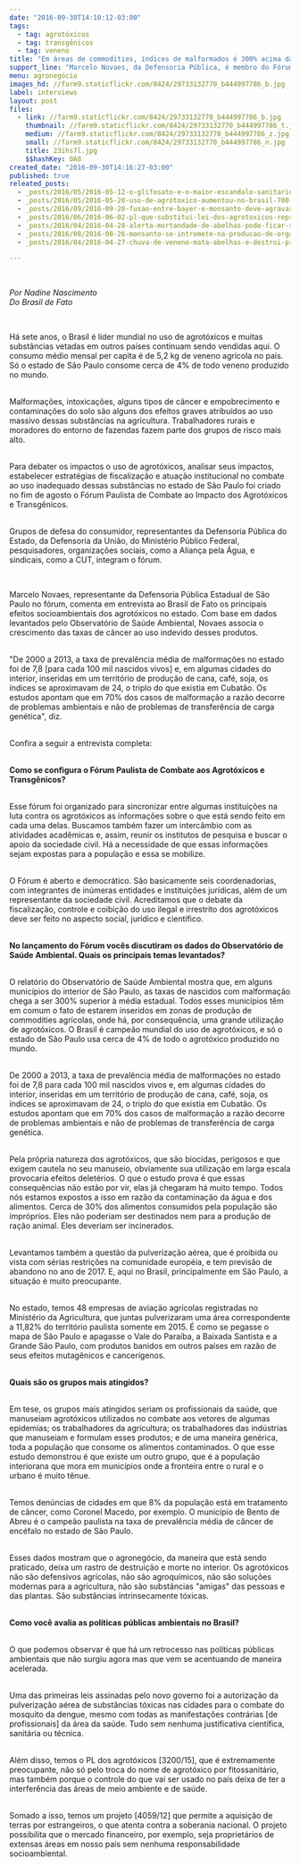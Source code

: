 ```yaml
---
date: "2016-09-30T14:10:12-03:00"
tags:
  - tag: agrotóxicos
  - tag: transgênicos
  - tag: veneno
title: "Em áreas de commodities, índices de malformados é 300% acima da média, diz defensor"
support_line: "Marcelo Novaes, da Defensoria Pública, é membro do Fórum Paulista de Combate ao Impacto dos Agrotóxicos e Transgênicos"
menu: agronegócio
images_hd: //farm9.staticflickr.com/8424/29733132770_b444997786_b.jpg
label: interviews
layout: post
files:
  - link: //farm9.staticflickr.com/8424/29733132770_b444997786_b.jpg
    thumbnail: //farm9.staticflickr.com/8424/29733132770_b444997786_t.jpg
    medium: //farm9.staticflickr.com/8424/29733132770_b444997786_z.jpg
    small: //farm9.staticflickr.com/8424/29733132770_b444997786_n.jpg
    title: 23ihs7l.jpg
    $$hashKey: 0A8
created_date: "2016-09-30T14:16:27-03:00"
published: true
releated_posts:
  - _posts/2016/05/2016-05-12-o-glifosato-e-o-maior-escandalo-sanitario-da-historia-diz-documentarista.md
  - _posts/2016/05/2016-05-20-uso-de-agrotoxico-aumentou-no-brasil-700-nos-ultimos-40-anos-aponta-embrapa.md
  - _posts/2016/09/2016-09-20-fusao-entre-bayer-e-monsanto-deve-agravar-inseguranca-alimentar-no-brasil-diz-professor.md
  - _posts/2016/06/2016-06-02-pl-que-substitui-lei-dos-agrotoxicos-representa-retrocesso-dizem-pesquisadores.md
  - _posts/2016/04/2016-04-28-alerta-mortandade-de-abelhas-pode-ficar-sem-controle.md
  - _posts/2016/08/2016-08-26-monsanto-se-intromete-na-producao-de-organicos-movimentos-criticam-violacoes.md
  - _posts/2016/04/2016-04-27-chuva-de-veneno-mata-abelhas-e-destroi-producao-de-mel-no-interior-do-rs.md

---
```

<p>&nbsp;</p>

<p><em>Por Nadine Nascimento<br />
Do Brasil de Fato&nbsp;</em></p>

<p>&nbsp;</p>

<p>H&aacute; sete anos, o Brasil &eacute; l&iacute;der mundial no uso de agrot&oacute;xicos e muitas subst&acirc;ncias vetadas em outros pa&iacute;ses continuam sendo vendidas aqui. O consumo m&eacute;dio mensal per capita &eacute; de 5,2 kg de veneno agr&iacute;cola no pa&iacute;s. S&oacute; o estado de S&atilde;o Paulo consome cerca de 4% de todo veneno produzido no mundo.</p>

<p><br />
Malforma&ccedil;&otilde;es, intoxica&ccedil;&otilde;es, alguns tipos de c&acirc;ncer e empobrecimento e contamina&ccedil;&otilde;es do solo s&atilde;o alguns dos efeitos graves atribu&iacute;dos ao uso massivo dessas subst&acirc;ncias na agricultura. Trabalhadores rurais e moradores do entorno de fazendas fazem parte dos grupos de risco mais alto.</p>

<p><br />
Para debater os impactos o uso de agrot&oacute;xicos, analisar seus impactos, estabelecer estrat&eacute;gias de fiscaliza&ccedil;&atilde;o e atua&ccedil;&atilde;o institucional no combate ao uso inadequado dessas subst&acirc;ncias no estado de S&atilde;o Paulo foi criado no fim de agosto o F&oacute;rum Paulista de Combate ao Impacto dos Agrot&oacute;xicos e Transg&ecirc;nicos.</p>

<p><br />
Grupos de defesa do consumidor, representantes da Defensoria P&uacute;blica do Estado, da Defensoria da Uni&atilde;o, do Minist&eacute;rio P&uacute;blico Federal, pesquisadores, organiza&ccedil;&otilde;es sociais, como a Alian&ccedil;a pela &Aacute;gua, e sindicais, como a CUT, integram o f&oacute;rum.</p>

<p>&nbsp;</p>

<p>Marcelo Novaes, representante da Defensoria P&uacute;blica Estadual de S&atilde;o Paulo no f&oacute;rum, comenta em entrevista ao Brasil de Fato os principais efeitos socioambientais dos agrot&oacute;xicos no estado. Com base em dados levantados pelo Observat&oacute;rio de Sa&uacute;de Ambiental, Novaes associa o crescimento das taxas de c&acirc;ncer ao uso indevido desses produtos.</p>

<p><br />
&quot;De 2000 a 2013, a taxa de preval&ecirc;ncia m&eacute;dia de malforma&ccedil;&otilde;es no estado foi de 7,8 [para cada 100 mil nascidos vivos] e, em algumas cidades do interior, inseridas em um territ&oacute;rio de produ&ccedil;&atilde;o de cana, caf&eacute;, soja, os &iacute;ndices se aproximavam de 24, o triplo do que existia em Cubat&atilde;o. Os estudos apontam que em 70% dos casos de malforma&ccedil;&atilde;o a raz&atilde;o decorre de problemas ambientais e n&atilde;o de problemas de transfer&ecirc;ncia de carga gen&eacute;tica&quot;, diz.</p>

<p><br />
Confira a seguir a entrevista completa:</p>

<p><br />
<strong>Como se configura o F&oacute;rum Paulista de Combate aos Agrot&oacute;xicos e Transg&ecirc;nicos?</strong></p>

<p><br />
Esse f&oacute;rum foi organizado para sincronizar entre algumas institui&ccedil;&otilde;es na luta contra os agrot&oacute;xicos as informa&ccedil;&otilde;es sobre o que est&aacute; sendo feito em cada uma delas. Buscamos tamb&eacute;m fazer um interc&acirc;mbio com as atividades acad&ecirc;micas e, assim, reunir os institutos de pesquisa e buscar o apoio da sociedade civil. H&aacute; a necessidade de que essas informa&ccedil;&otilde;es sejam expostas para a popula&ccedil;&atilde;o e essa se mobilize.</p>

<p><br />
O F&oacute;rum &eacute; aberto e democr&aacute;tico. S&atilde;o basicamente seis coordenadorias, com integrantes de in&uacute;meras entidades e institui&ccedil;&otilde;es jur&iacute;dicas, al&eacute;m de um representante da sociedade civil. Acreditamos que o debate da fiscaliza&ccedil;&atilde;o, controle e coibi&ccedil;&atilde;o do uso ilegal e irrestrito dos agrot&oacute;xicos deve ser feito no aspecto social, jur&iacute;dico e cient&iacute;fico.</p>

<p><br />
<strong>No lan&ccedil;amento do F&oacute;rum voc&ecirc;s discutiram os dados do Observat&oacute;rio de Sa&uacute;de Ambiental. Quais os principais temas levantados?</strong></p>

<p><br />
O relat&oacute;rio do Observat&oacute;rio de Sa&uacute;de Ambiental mostra que, em alguns munic&iacute;pios do interior de S&atilde;o Paulo, as taxas de nascidos com malforma&ccedil;&atilde;o chega a ser 300% superior &agrave; m&eacute;dia estadual. Todos esses munic&iacute;pios t&ecirc;m em comum o fato de estarem inseridos em zonas de produ&ccedil;&atilde;o de commodities agr&iacute;colas, onde h&aacute;, por consequ&ecirc;ncia, uma grande utiliza&ccedil;&atilde;o de agrot&oacute;xicos. O Brasil &eacute; campe&atilde;o mundial do uso de agrot&oacute;xicos, e s&oacute; o estado de S&atilde;o Paulo usa cerca de 4% de todo o agrot&oacute;xico produzido no mundo.</p>

<p><br />
De 2000 a 2013, a taxa de preval&ecirc;ncia m&eacute;dia de malforma&ccedil;&otilde;es no estado foi de 7,8 para cada 100 mil nascidos vivos e, em algumas cidades do interior, inseridas em um territ&oacute;rio de produ&ccedil;&atilde;o de cana, caf&eacute;, soja, os &iacute;ndices se aproximavam de 24, o triplo do que existia em Cubat&atilde;o. Os estudos apontam que em 70% dos casos de malforma&ccedil;&atilde;o a raz&atilde;o decorre de problemas ambientais e n&atilde;o de problemas de transfer&ecirc;ncia de carga gen&eacute;tica.</p>

<p><br />
Pela pr&oacute;pria natureza dos agrot&oacute;xicos, que s&atilde;o biocidas, perigosos e que exigem cautela no seu manuseio, obviamente sua utiliza&ccedil;&atilde;o em larga escala provocaria efeitos delet&eacute;rios. O que o estudo prova &eacute; que essas consequ&ecirc;ncias n&atilde;o est&atilde;o por vir, elas j&aacute; chegaram h&aacute; muito tempo. Todos n&oacute;s estamos expostos a isso em raz&atilde;o da contamina&ccedil;&atilde;o da &aacute;gua e dos alimentos. Cerca de 30% dos alimentos consumidos pela popula&ccedil;&atilde;o s&atilde;o impr&oacute;prios. Eles n&atilde;o poderiam ser destinados nem para a produ&ccedil;&atilde;o de ra&ccedil;&atilde;o animal. Eles deveriam ser incinerados.</p>

<p><br />
Levantamos tamb&eacute;m a quest&atilde;o da pulveriza&ccedil;&atilde;o a&eacute;rea, que &eacute; proibida ou vista com s&eacute;rias restri&ccedil;&otilde;es na comunidade europ&eacute;ia, e tem previs&atilde;o de abandono no ano de 2017. E, aqui no Brasil, principalmente em S&atilde;o Paulo, a situa&ccedil;&atilde;o &eacute; muito preocupante.</p>

<p><br />
No estado, temos 48 empresas de avia&ccedil;&atilde;o agr&iacute;colas registradas no Minist&eacute;rio da Agricultura, que juntas pulverizaram uma &aacute;rea correspondente a 11,82% do territ&oacute;rio paulista somente em 2015. &Eacute; como se pegasse o mapa de S&atilde;o Paulo e apagasse o Vale do Para&iacute;ba, a Baixada Santista e a Grande S&atilde;o Paulo, com produtos banidos em outros pa&iacute;ses em raz&atilde;o de seus efeitos mutag&ecirc;nicos e cancer&iacute;genos.</p>

<p><br />
<strong>Quais s&atilde;o os grupos mais atingidos?</strong></p>

<p><br />
Em tese, os grupos mais atingidos seriam os profissionais da sa&uacute;de, que manuseiam agrot&oacute;xicos utilizados no combate aos vetores de algumas epidemias; os trabalhadores da agricultura; os trabalhadores das ind&uacute;strias que manuseiam e formulam esses produtos; e de uma maneira gen&eacute;rica, toda a popula&ccedil;&atilde;o que consome os alimentos contaminados. O que esse estudo demonstrou &eacute; que existe um outro grupo, que &eacute; a popula&ccedil;&atilde;o interiorana que mora em munic&iacute;pios onde a fronteira entre o rural e o urbano &eacute; muito t&ecirc;nue.</p>

<p><br />
Temos den&uacute;ncias de cidades em que 8% da popula&ccedil;&atilde;o est&aacute; em tratamento de c&acirc;ncer, como Coronel Macedo, por exemplo. O munic&iacute;pio de Bento de Abreu &eacute; o campe&atilde;o paulista na taxa de preval&ecirc;ncia m&eacute;dia de c&acirc;ncer de enc&eacute;falo no estado de S&atilde;o Paulo.</p>

<p><br />
Esses dados mostram que o agroneg&oacute;cio, da maneira que est&aacute; sendo praticado, deixa um rastro de destrui&ccedil;&atilde;o e morte no interior. Os agrot&oacute;xicos n&atilde;o s&atilde;o defensivos agr&iacute;colas, n&atilde;o s&atilde;o agroqu&iacute;micos, n&atilde;o s&atilde;o solu&ccedil;&otilde;es modernas para a agricultura, n&atilde;o s&atilde;o subst&acirc;ncias &quot;amigas&quot; das pessoas e das plantas. S&atilde;o subst&acirc;ncias intrinsecamente t&oacute;xicas.</p>

<p><br />
<strong>Como voc&ecirc; avalia as pol&iacute;ticas p&uacute;blicas ambientais no Brasil?</strong></p>

<p><br />
O que podemos observar &eacute; que h&aacute; um retrocesso nas pol&iacute;ticas p&uacute;blicas ambientais que n&atilde;o surgiu agora mas que vem se acentuando de maneira acelerada.</p>

<p><br />
Uma das primeiras leis assinadas pelo novo governo foi a autoriza&ccedil;&atilde;o da pulveriza&ccedil;&atilde;o a&eacute;rea de subst&acirc;ncias t&oacute;xicas nas cidades para o combate do mosquito da dengue, mesmo com todas as manifesta&ccedil;&otilde;es contr&aacute;rias [de profissionais] da &aacute;rea da sa&uacute;de. Tudo sem nenhuma justificativa cient&iacute;fica, sanit&aacute;ria ou t&eacute;cnica.</p>

<p><br />
Al&eacute;m disso, temos o PL dos agrot&oacute;xicos [3200/15], que &eacute; extremamente preocupante, n&atilde;o s&oacute; pelo troca do nome de agrot&oacute;xico por fitossanit&aacute;rio, mas tamb&eacute;m porque o controle do que vai ser usado no pa&iacute;s deixa de ter a interfer&ecirc;ncia das &aacute;reas de meio ambiente e de sa&uacute;de.</p>

<p><br />
Somado a isso, temos um projeto [4059/12] que permite a aquisi&ccedil;&atilde;o de terras por estrangeiros, o que atenta contra a soberania nacional. O projeto possibilita que o mercado financeiro, por exemplo, seja propriet&aacute;rios de extensas &aacute;reas em nosso pa&iacute;s sem nenhuma responsabilidade socioambiental.</p>
